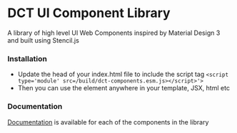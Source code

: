 # DCT UI Component Library

A library of high level UI Web Components inspired by Material Design 3 and built using Stencil.js

### Installation

- Update the head of your index.html file to include the script tag
  `<script type='module' src=/build/dct-components.esm.js></script>'>`
- Then you can use the element anywhere in your template, JSX, html etc

### Documentation

[Documentation](https://davidctaylor.github.io/web-components/) is available for each of the components in the library
